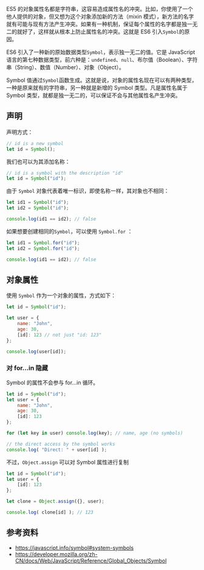 ES5 的对象属性名都是字符串，这容易造成属性名的冲突。比如，你使用了一个他人提供的对象，但又想为这个对象添加新的方法（mixin 模式），新方法的名字就有可能与现有方法产生冲突。如果有一种机制，保证每个属性的名字都是独一无二的就好了，这样就从根本上防止属性名的冲突。这就是 ES6 引入`Symbol`的原因。

ES6 引入了一种新的原始数据类型`Symbol`，表示独一无二的值。它是 JavaScript 语言的第七种数据类型，前六种是：`undefined`、`null`、布尔值（Boolean）、字符串（String）、数值（Number）、对象（Object）。

Symbol 值通过`Symbol`函数生成。这就是说，对象的属性名现在可以有两种类型，一种是原来就有的字符串，另一种就是新增的 Symbol 类型。凡是属性名属于 Symbol 类型，就都是独一无二的，可以保证不会与其他属性名产生冲突。



## 声明

 声明方式：

```javascript
// id is a new symbol
let id = Symbol();
```

我们也可以为其添加名称：

```javascript
// id is a symbol with the description "id"
let id = Symbol("id");
```

由于 `Symbol` 对象代表着唯一标识，即使名称一样，其对象也不相同：

```javascript
let id1 = Symbol("id");
let id2 = Symbol("id");

console.log(id1 == id2); // false
```

如果想要创建相同的`Symbol`，可以使用 `Symbol.for` ：

```javascript
let id1 = Symbol.for("id");
let id2 = Symbol.for("id");

console.log(id1 == id2); // false
```



## 对象属性

使用 `Symbol` 作为一个对象的属性，方式如下：

```javascript
let id = Symbol("id");

let user = {
    name: "John",
    age: 30,
    [id]: 123 // not just "id: 123"
};

console.log(user[id]);
```



### 对 for...in 隐藏

Symbol 的属性不会参与 for...in 循环。

```javascript
let id = Symbol("id");
let user = {
    name: "John",
    age: 30,
    [id]: 123
};

for (let key in user) console.log(key); // name, age (no symbols)

// the direct access by the symbol works
console.log( "Direct: " + user[id] );
```

不过，`Object.assign` 可以对 Symbol 属性进行复制

```javascript
let id = Symbol("id");
let user = {
    [id]: 123
};

let clone = Object.assign({}, user);

console.log( clone[id] ); // 123
```



## 参考资料

- https://javascript.info/symbol#system-symbols
- https://developer.mozilla.org/zh-CN/docs/Web/JavaScript/Reference/Global_Objects/Symbol

